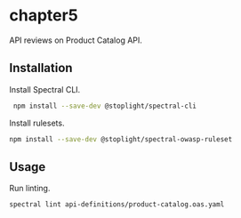 # chapter5

API reviews on Product Catalog API.

## Installation

Install Spectral CLI.

```bash
 npm install --save-dev @stoplight/spectral-cli
 ```

Install rulesets.

```bash
npm install --save-dev @stoplight/spectral-owasp-ruleset
```

## Usage

Run linting.

```bash
spectral lint api-definitions/product-catalog.oas.yaml
```

